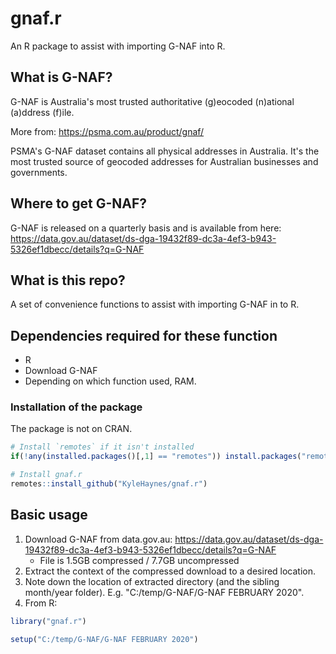 # gnaf.r

An R package to assist with importing G-NAF into R.

## What is G-NAF?

G-NAF is Australia's most trusted authoritative (g)eocoded (n)ational (a)ddress (f)ile.

More from: https://psma.com.au/product/gnaf/

PSMA's G-NAF dataset contains all physical addresses in Australia. It's the most trusted source of geocoded addresses for Australian businesses and governments.

## Where to get G-NAF?
G-NAF is released on a quarterly basis and is available from here:
https://data.gov.au/dataset/ds-dga-19432f89-dc3a-4ef3-b943-5326ef1dbecc/details?q=G-NAF

## What is this repo?
A set of convenience functions to assist with importing G-NAF in to R.

## Dependencies required for these function
- R
- Download G-NAF
- Depending on which function used, RAM.

### Installation of the package

The package is not on CRAN.

```R
# Install `remotes` if it isn't installed
if(!any(installed.packages()[,1] == "remotes")) install.packages("remotes")

# Install gnaf.r
remotes::install_github("KyleHaynes/gnaf.r")
```

## Basic usage

1. Download G-NAF from data.gov.au: https://data.gov.au/dataset/ds-dga-19432f89-dc3a-4ef3-b943-5326ef1dbecc/details?q=G-NAF
    * File is 1.5GB compressed / 7.7GB uncompressed
2. Extract the context of the compressed download to a desired location.
3. Note down the location of extracted directory (and the sibling month/year folder). E.g. "C:/temp/G-NAF/G-NAF FEBRUARY 2020".
4. From R:

```R
library("gnaf.r")

setup("C:/temp/G-NAF/G-NAF FEBRUARY 2020")


```
